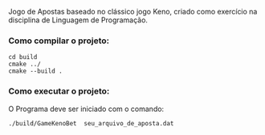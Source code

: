 Jogo de Apostas baseado no clássico jogo Keno, criado como exercício na disciplina de Linguagem de Programação.
### Como compilar o projeto:

    cd build
    cmake ../
    cmake --build .  

### Como executar o projeto:
O Programa deve ser iniciado com o comando:

    ./build/GameKenoBet  seu_arquivo_de_aposta.dat

